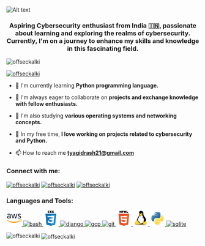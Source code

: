 <img src="[image_url](https://github.com/offseckalki/offseckalki/blob/main/github-header-image.png?raw=true)" alt="Alt text" width="800" align="center">

<h3 align="center">Aspiring Cybersecurity enthusiast from India 🇮🇳, passionate about learning and exploring the realms of cybersecurity.
Currently, I'm on a journey to enhance my skills and knowledge in this fascinating field.</h3>

<p align="left"> <img src="https://komarev.com/ghpvc/?username=offseckalki&label=Profile%20views&color=0e75b6&style=flat" alt="offseckalki" /> </p>

<p align="left"> <a href="https://twitter.com/offseckalki" target="blank"><img src="https://img.shields.io/twitter/follow/offseckalki?logo=twitter&style=for-the-badge" alt="offseckalki" /></a> </p>

- 🔭 I'm currently learning **Python programming language.**

- 🚀 I'm always eager to collaborate on **projects and exchange knowledge with fellow enthusiasts.**

- 🌱 I'm also studying **various operating systems and networking concepts.**

- 💼 In my free time, **I love working on projects related to cybersecurity and Python.**

- 📫 How to reach me **tyagidrash21@gmail.com**

<h3 align="left">Connect with me:</h3>
<p align="left">
<a href="https://twitter.com/offseckalki" target="blank"><img align="center" src="https://raw.githubusercontent.com/rahuldkjain/github-profile-readme-generator/master/src/images/icons/Social/twitter.svg" alt="offseckalki" height="30" width="40" /></a>
<a href="https://linkedin.com/in/offseckalki" target="blank"><img align="center" src="https://raw.githubusercontent.com/rahuldkjain/github-profile-readme-generator/master/src/images/icons/Social/linked-in-alt.svg" alt="offseckalki" height="30" width="40" /></a>
<a href="https://instagram.com/offseckalki" target="blank"><img align="center" src="https://raw.githubusercontent.com/rahuldkjain/github-profile-readme-generator/master/src/images/icons/Social/instagram.svg" alt="offseckalki" height="30" width="40" /></a>
</p>

<h3 align="left">Languages and Tools:</h3>
<p align="left"> <a href="https://aws.amazon.com" target="_blank" rel="noreferrer"> <img src="https://raw.githubusercontent.com/devicons/devicon/master/icons/amazonwebservices/amazonwebservices-original-wordmark.svg" alt="aws" width="40" height="40"/> </a> <a href="https://www.gnu.org/software/bash/" target="_blank" rel="noreferrer"> <img src="https://www.vectorlogo.zone/logos/gnu_bash/gnu_bash-icon.svg" alt="bash" width="40" height="40"/> </a> <a href="https://www.w3schools.com/css/" target="_blank" rel="noreferrer"> <img src="https://raw.githubusercontent.com/devicons/devicon/master/icons/css3/css3-original-wordmark.svg" alt="css3" width="40" height="40"/> </a> <a href="https://www.djangoproject.com/" target="_blank" rel="noreferrer"> <img src="https://cdn.worldvectorlogo.com/logos/django.svg" alt="django" width="40" height="40"/> </a> <a href="https://cloud.google.com" target="_blank" rel="noreferrer"> <img src="https://www.vectorlogo.zone/logos/google_cloud/google_cloud-icon.svg" alt="gcp" width="40" height="40"/> </a> <a href="https://git-scm.com/" target="_blank" rel="noreferrer"> <img src="https://www.vectorlogo.zone/logos/git-scm/git-scm-icon.svg" alt="git" width="40" height="40"/> </a> <a href="https://www.w3.org/html/" target="_blank" rel="noreferrer"> <img src="https://raw.githubusercontent.com/devicons/devicon/master/icons/html5/html5-original-wordmark.svg" alt="html5" width="40" height="40"/> </a> <a href="https://www.linux.org/" target="_blank" rel="noreferrer"> <img src="https://raw.githubusercontent.com/devicons/devicon/master/icons/linux/linux-original.svg" alt="linux" width="40" height="40"/> </a> <a href="https://www.python.org" target="_blank" rel="noreferrer"> <img src="https://raw.githubusercontent.com/devicons/devicon/master/icons/python/python-original.svg" alt="python" width="40" height="40"/> </a> <a href="https://www.sqlite.org/" target="_blank" rel="noreferrer"> <img src="https://www.vectorlogo.zone/logos/sqlite/sqlite-icon.svg" alt="sqlite" width="40" height="40"/> </a> </p>

<p><img align="left" src="https://github-readme-stats.vercel.app/api/top-langs?username=offseckalki&show_icons=true&locale=en&layout=compact" alt="offseckalki" /></p>

<p>&nbsp;<img align="center" src="https://github-readme-stats.vercel.app/api?username=offseckalki&show_icons=true&locale=en" alt="offseckalki" /></p>


<!---
offseckalki/offseckalki is a ✨ special ✨ repository because its `README.md` (this file) appears on your GitHub profile.
You can click the Preview link to take a look at your changes.
--->

